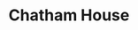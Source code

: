 ---
title: "Chatham House"
showDate: false
draft: false
tags: ["classic","poem"]
link: "https://www.youtube.com/channel/UCWrBgaGjj6k5ZrTxbZzd0Og"
---